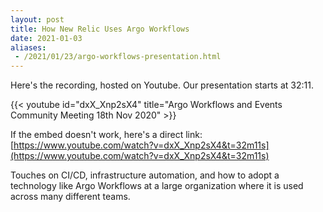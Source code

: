```yaml
---
layout: post
title: How New Relic Uses Argo Workflows
date: 2021-01-03
aliases:
 - /2021/01/23/argo-workflows-presentation.html
---
```


Here's the recording, hosted on Youtube. Our presentation starts at 32:11.

{{< youtube id="dxX_Xnp2sX4" title="Argo Workflows and Events Community Meeting 18th Nov 2020" >}}

If the embed doesn't work, here's a direct link: [https://www.youtube.com/watch?v=dxX_Xnp2sX4&t=32m11s](https://www.youtube.com/watch?v=dxX_Xnp2sX4&t=32m11s)

Touches on CI/CD, infrastructure automation, and how to adopt a technology like Argo Workflows at a large organization where it is used across many different teams.